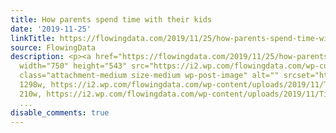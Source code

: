 ```yaml
---
title: How parents spend time with their kids
date: '2019-11-25'
linkTitle: https://flowingdata.com/2019/11/25/how-parents-spend-time-with-their-kids/
source: FlowingData
description: <p><a href="https://flowingdata.com/2019/11/25/how-parents-spend-time-with-their-kids/"><img
  width="750" height="543" src="https://i2.wp.com/flowingdata.com/wp-content/uploads/2019/11/Time-use-with-kids.png?fit=750%2C543&amp;ssl=1"
  class="attachment-medium size-medium wp-post-image" alt="" srcset="https://i2.wp.com/flowingdata.com/wp-content/uploads/2019/11/Time-use-with-kids.png?w=1298&amp;ssl=1
  1298w, https://i2.wp.com/flowingdata.com/wp-content/uploads/2019/11/Time-use-with-kids.png?resize=210%2C152&amp;ssl=1
  210w, https://i2.wp.com/flowingdata.com/wp-content/uploads/2019/11/Time-use-with-k
  ...
disable_comments: true
---
```

<p><a href="https://flowingdata.com/2019/11/25/how-parents-spend-time-with-their-kids/"><img width="750" height="543" src="https://i2.wp.com/flowingdata.com/wp-content/uploads/2019/11/Time-use-with-kids.png?fit=750%2C543&amp;ssl=1" class="attachment-medium size-medium wp-post-image" alt="" srcset="https://i2.wp.com/flowingdata.com/wp-content/uploads/2019/11/Time-use-with-kids.png?w=1298&amp;ssl=1 1298w, https://i2.wp.com/flowingdata.com/wp-content/uploads/2019/11/Time-use-with-kids.png?resize=210%2C152&amp;ssl=1 210w, https://i2.wp.com/flowingdata.com/wp-content/uploads/2019/11/Time-use-with-k ...